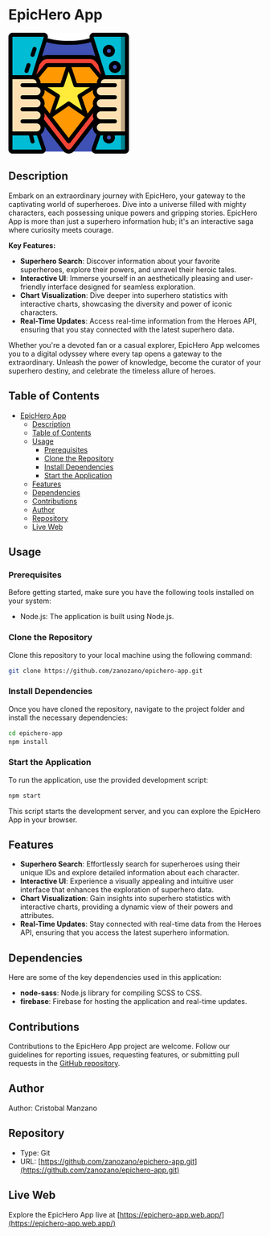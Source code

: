 # EpicHero App

![EpicHero App](/public/assets/img/favicon.svg)

## Description

Embark on an extraordinary journey with EpicHero, your gateway to the captivating world of superheroes. Dive into a universe filled with mighty characters, each possessing unique powers and gripping stories. EpicHero App is more than just a superhero information hub; it's an interactive saga where curiosity meets courage.

**Key Features:**

- **Superhero Search**: Discover information about your favorite superheroes, explore their powers, and unravel their heroic tales.
- **Interactive UI**: Immerse yourself in an aesthetically pleasing and user-friendly interface designed for seamless exploration.
- **Chart Visualization**: Dive deeper into superhero statistics with interactive charts, showcasing the diversity and power of iconic characters.
- **Real-Time Updates**: Access real-time information from the Heroes API, ensuring that you stay connected with the latest superhero data.

Whether you're a devoted fan or a casual explorer, EpicHero App welcomes you to a digital odyssey where every tap opens a gateway to the extraordinary. Unleash the power of knowledge, become the curator of your superhero destiny, and celebrate the timeless allure of heroes.

## Table of Contents

- [EpicHero App](#epichero-app)
  - [Description](#description)
  - [Table of Contents](#table-of-contents)
  - [Usage](#usage)
    - [Prerequisites](#prerequisites)
    - [Clone the Repository](#clone-the-repository)
    - [Install Dependencies](#install-dependencies)
    - [Start the Application](#start-the-application)
  - [Features](#features)
  - [Dependencies](#dependencies)
  - [Contributions](#contributions)
  - [Author](#author)
  - [Repository](#repository)
  - [Live Web](#live-web)

## Usage

### Prerequisites

Before getting started, make sure you have the following tools installed on your system:

- Node.js: The application is built using Node.js.

### Clone the Repository

Clone this repository to your local machine using the following command:

```bash
git clone https://github.com/zanozano/epichero-app.git
```

### Install Dependencies

Once you have cloned the repository, navigate to the project folder and install the necessary dependencies:

```bash
cd epichero-app
npm install
```

### Start the Application

To run the application, use the provided development script:

```bash
npm start
```

This script starts the development server, and you can explore the EpicHero App in your browser.

## Features

- **Superhero Search**: Effortlessly search for superheroes using their unique IDs and explore detailed information about each character.
- **Interactive UI**: Experience a visually appealing and intuitive user interface that enhances the exploration of superhero data.
- **Chart Visualization**: Gain insights into superhero statistics with interactive charts, providing a dynamic view of their powers and attributes.
- **Real-Time Updates**: Stay connected with real-time data from the Heroes API, ensuring that you access the latest superhero information.

## Dependencies

Here are some of the key dependencies used in this application:

- **node-sass**: Node.js library for compiling SCSS to CSS.
- **firebase**: Firebase for hosting the application and real-time updates.

## Contributions

Contributions to the EpicHero App project are welcome. Follow our guidelines for reporting issues, requesting features, or submitting pull requests in the [GitHub repository](https://github.com/zanozano/epichero-app).

## Author

Author: Cristobal Manzano

## Repository

- Type: Git
- URL: [https://github.com/zanozano/epichero-app.git](https://github.com/zanozano/epichero-app.git)

## Live Web

Explore the EpicHero App live at [https://epichero-app.web.app/](https://epichero-app.web.app/)
